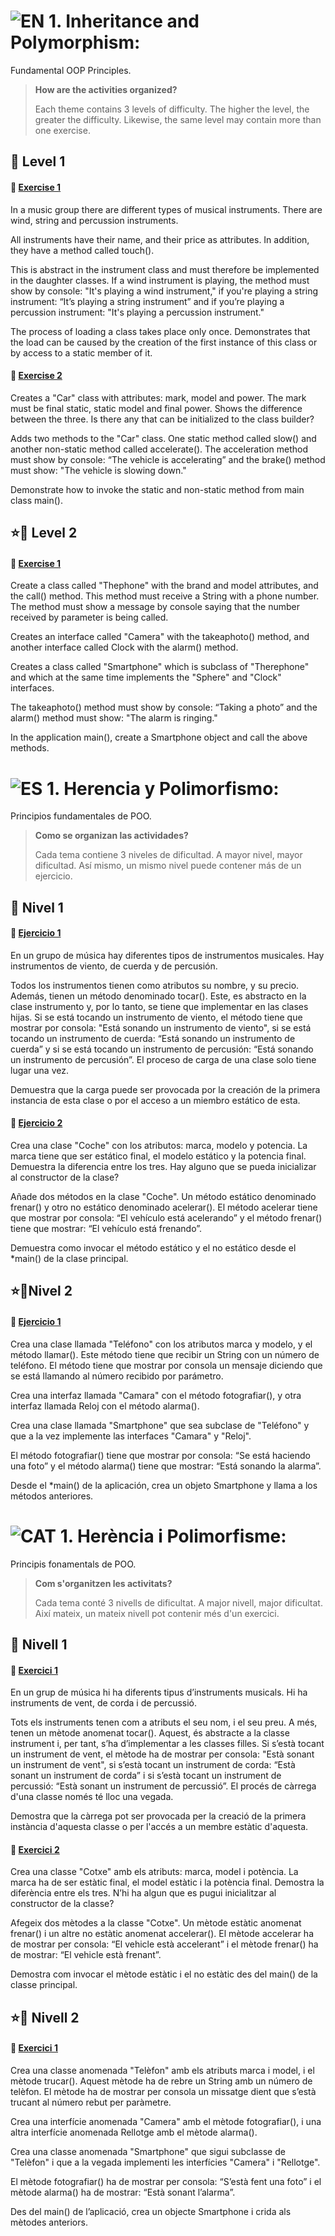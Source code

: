 
![EN](https://img.shields.io/badge/EN-blue.svg) **1. Inheritance and Polymorphism:** 
=

Fundamental OOP Principles.


>**How are the activities organized?**
>
>Each theme contains 3 levels of difficulty. The higher the level, the greater the difficulty. Likewise, the same level may contain more than one exercise.


:star2: Level 1
-

#### 📍 [Exercise 1](https://github.com/ariamdev/IT-ACADEMY-SPRINT-1/tree/main/SPRINT1/Tasca%20S1%2001%20Her%C3%A8ncia%20i%20Polimorfism/n1exercici1) 


In a music group there are different types of musical instruments. There are wind, string and percussion instruments.

All instruments have their name, and their price as attributes. In addition, they have a method called touch(). 

This is abstract in the instrument class and must therefore be implemented in the daughter classes. If a wind instrument is playing, the method must show by console: "It's playing a wind instrument," if you're playing a string instrument: “It’s playing a string instrument” and if you’re playing a percussion instrument: "It's playing a percussion instrument."

The process of loading a class takes place only once. Demonstrates that the load can be caused by the creation of the first instance of this class or by access to a static member of it.

#### 📍 [Exercise 2](https://github.com/ariamdev/IT-ACADEMY-SPRINT-1/tree/main/SPRINT1/Tasca%20S1%2001%20Her%C3%A8ncia%20i%20Polimorfism/n1exercici2)

Creates a "Car" class with attributes: mark, model and power. The mark must be final static, static model and final power. Shows the difference between the three. Is there any that can be initialized to the class builder?

Adds two methods to the "Car" class. One static method called slow() and another non-static method called accelerate(). The acceleration method must show by console: “The vehicle is accelerating” and the brake() method must show: "The vehicle is slowing down." 

Demonstrate how to invoke the static and non-static method from main class main().

⭐🌟 Level 2
-

#### 📍 [Exercise 1](https://github.com/ariamdev/IT-ACADEMY-SPRINT-1/tree/main/SPRINT1/Tasca%20S1%2001%20Her%C3%A8ncia%20i%20Polimorfism/n2exercici1)

Create a class called "Thephone" with the brand and model attributes, and the call() method. This method must receive a String with a phone number. The method must show a message by console saying that the number received by parameter is being called. 

Creates an interface called "Camera" with the takeaphoto() method, and another interface called Clock with the alarm() method.

Creates a class called "Smartphone" which is subclass of "Therephone" and which at the same time implements the "Sphere" and "Clock" interfaces.

The takeaphoto() method must show by console: “Taking a photo” and the alarm() method must show: "The alarm is ringing."

In the application main(), create a Smartphone object and call the above methods.



![ES](https://img.shields.io/badge/ES-red.svg) **1. Herencia y Polimorfismo:** 
=

Principios fundamentales de POO.


>**Como se organizan las actividades?**
>
>Cada tema contiene 3 niveles de dificultad. A mayor nivel, mayor dificultad. Así mismo, un mismo nivel puede contener más de un ejercicio. 


:star2: Nivel 1
-

#### 📍 [Ejercicio 1](https://github.com/ariamdev/IT-ACADEMY-SPRINT-1/tree/main/SPRINT1/Tasca%20S1%2001%20Her%C3%A8ncia%20i%20Polimorfism/n1exercici1)

En un grupo de música hay diferentes tipos de instrumentos musicales. Hay instrumentos de viento, de cuerda y de percusión.

Todos los instrumentos tienen como atributos su nombre, y su precio. Además, tienen un método denominado tocar().
Este, es abstracto en la clase instrumento y, por lo tanto, se tiene que implementar en las clases hijas. 
Si se está tocando un instrumento de viento, el método tiene que mostrar por consola: "Está sonando un instrumento de viento", si se está tocando un instrumento de cuerda: “Está sonando un instrumento de cuerda” y si se está tocando un instrumento de percusión: “Está sonando un instrumento de percusión”.
El proceso de carga de una clase solo tiene lugar una vez. 

Demuestra que la carga puede ser provocada por la creación de la primera instancia de esta clase o por el acceso a un miembro estático de esta.

#### 📍 [Ejercicio 2](https://github.com/ariamdev/IT-ACADEMY-SPRINT-1/tree/main/SPRINT1/Tasca%20S1%2001%20Her%C3%A8ncia%20i%20Polimorfism/n1exercici2)

Crea una clase "Coche" con los atributos: marca, modelo y potencia. La marca tiene que ser estático final, el modelo estático y la potencia final. Demuestra la diferencia entre los tres. Hay alguno que se pueda inicializar al constructor de la clase?

Añade dos métodos en la clase "Coche". Un método estático denominado frenar() y otro no estático denominado acelerar(). El método acelerar tiene que mostrar por consola: “El vehículo está acelerando” y el método frenar() tiene que mostrar: “El vehículo está frenando”. 

Demuestra como invocar el método estático y el no estático desde el *main() de la clase principal.

⭐🌟Nivel 2
-

#### 📍 [Ejercicio 1](https://github.com/ariamdev/IT-ACADEMY-SPRINT-1/tree/main/SPRINT1/Tasca%20S1%2001%20Her%C3%A8ncia%20i%20Polimorfism/n2exercici1)

Crea una clase llamada "Teléfono" con los atributos marca y modelo, y el método llamar(). Este método tiene que recibir un String con un número de teléfono. El método tiene que mostrar por consola un mensaje diciendo que se está llamando al número recibido por parámetro. 

Crea una interfaz llamada "Camara" con el método fotografiar(), y otra interfaz llamada Reloj con el método alarma().

Crea una clase llamada "Smartphone" que sea subclase de "Teléfono" y que a la vez implemente las interfaces "Camara" y "Reloj".

El método fotografiar() tiene que mostrar por consola: “Se está haciendo una foto” y el método alarma() tiene que mostrar: “Está sonando la alarma”.

Desde el *main() de la aplicación, crea un objeto Smartphone y llama a los métodos anteriores.


![CAT](https://img.shields.io/badge/CAT-yellow.svg) **1. Herència i Polimorfisme:** 
=

Principis fonamentals de POO.


>**Com s'organitzen les activitats?**
>
>Cada tema conté 3 nivells de dificultat. A major nivell, major dificultat. Així mateix, un mateix nivell pot contenir més d'un exercici.


:star2: Nivell 1
-

#### 📍 [Exercici 1](https://github.com/ariamdev/IT-ACADEMY-SPRINT-1/tree/main/SPRINT1/Tasca%20S1%2001%20Her%C3%A8ncia%20i%20Polimorfism/n1exercici1)

En un grup de música hi ha diferents tipus d’instruments musicals. Hi ha instruments de vent, de corda i de percussió.

Tots els instruments tenen com a atributs el seu nom, i el seu preu. A més, tenen un mètode anomenat tocar(). 
Aquest, és abstracte a la classe instrument i, per tant, s’ha d’implementar a les classes filles. 
Si s’està tocant un instrument de vent, el mètode ha de mostrar per consola: "Està sonant un instrument de vent", si s’està tocant un instrument de corda: “Està sonant un instrument de corda” i si s’està tocant un instrument de percussió: “Està sonant un instrument de percussió”.
El procés de càrrega d'una classe només té lloc una vegada. 

Demostra que la càrrega pot ser provocada per la creació de la primera instància d'aquesta classe o per l'accés a un membre estàtic d'aquesta. 

#### 📍 [Exercici 2](https://github.com/ariamdev/IT-ACADEMY-SPRINT-1/tree/main/SPRINT1/Tasca%20S1%2001%20Her%C3%A8ncia%20i%20Polimorfism/n1exercici2)

Crea una classe "Cotxe" amb els atributs: marca, model i potència. La marca ha de ser estàtic final, el model estàtic i la potència final. Demostra la diferència entre els tres. N’hi ha algun que es pugui inicialitzar al constructor de la classe?

Afegeix dos mètodes a la classe "Cotxe". Un mètode estàtic anomenat frenar() i un altre no estàtic anomenat accelerar(). El mètode accelerar ha de mostrar per consola: “El vehicle està accelerant” i el mètode frenar() ha de mostrar: “El vehicle està frenant”. 

Demostra com invocar el mètode estàtic i el no estàtic des del main() de la classe principal.


⭐🌟 Nivell 2
-

#### 📍 [Exercici 1](https://github.com/ariamdev/IT-ACADEMY-SPRINT-1/tree/main/SPRINT1/Tasca%20S1%2001%20Her%C3%A8ncia%20i%20Polimorfism/n2exercici1)

Crea una classe anomenada "Telèfon" amb els atributs marca i model, i el mètode trucar(). Aquest mètode ha de rebre un String amb un número de telèfon. El mètode ha de mostrar per consola un missatge dient que s’està trucant al número rebut per paràmetre. 

Crea una interfície anomenada "Camera" amb el mètode fotografiar(), i una altra interfície anomenada Rellotge amb el mètode alarma().

Crea una classe anomenada "Smartphone" que sigui subclasse de "Telèfon" i que a la vegada implementi les interfícies "Camera" i "Rellotge".

El mètode fotografiar() ha de mostrar per consola: “S’està fent una foto” i el mètode alarma() ha de mostrar: “Està sonant l’alarma”.

Des del main() de l’aplicació, crea un objecte Smartphone i crida als mètodes anteriors.
